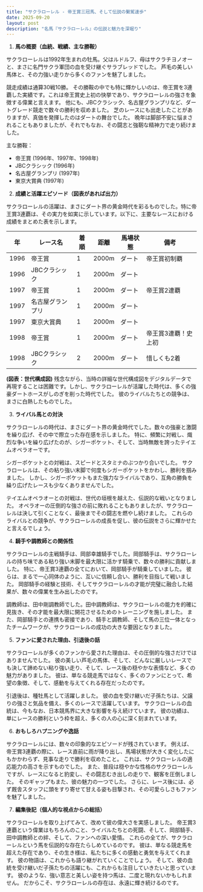 ```yaml
---
title: "サクラローレル - 帝王賞三冠馬、そして伝説の繋駕速歩"
date: 2025-09-20
layout: post
description: "名馬『サクラローレル』の伝説と魅力を深堀り"
---
```


1. **馬の概要（血統、戦績、主な勝鞍）**

サクラローレルは1992年生まれの牡馬。父はルドルフ、母はサクラチヨノオーと、まさに名門サクラ軍団の血を受け継ぐサラブレッドでした。  芦毛の美しい馬体と、その力強い走りから多くのファンを魅了しました。

競走成績は通算30戦10勝。  その勝鞍の中でも特に輝かしいのは、帝王賞を3連覇した実績です。これは帝王賞史上初の快挙であり、サクラローレルの強さを象徴する偉業と言えます。  他にも、JBCクラシック、名古屋グランプリなど、ダートグレード競走で数々の勝利を収めました。  芝のレースにも出走したことがありますが、真価を発揮したのはダートの舞台でした。  晩年は脚部不安に悩まされることもありましたが、それでもなお、その闘志と強靭な精神力で走り続けました。

主な勝鞍：

* 帝王賞 (1996年、1997年、1998年)
* JBCクラシック (1996年)
* 名古屋グランプリ (1997年)
* 東京大賞典 (1997年)


2. **成績と活躍エピソード（図表があれば出力）**

サクラローレルの活躍は、まさにダート界の黄金時代を彩るものでした。特に帝王賞3連覇は、その実力を如実に示しています。以下に、主要なレースにおける成績をまとめた表を示します。

| 年 | レース名          | 着順 | 距離 | 馬場状態 | 備考                                         |
|---|-----------------|-----|------|----------|---------------------------------------------|
| 1996 | 帝王賞            | 1   | 2000m| ダート     | 帝王賞初制覇                                     |
| 1996 | JBCクラシック      | 1   | 2000m| ダート     |                                             |
| 1997 | 帝王賞            | 1   | 2000m| ダート     | 帝王賞2連覇                                     |
| 1997 | 名古屋グランプリ    | 1   | 2000m| ダート     |                                             |
| 1997 | 東京大賞典          | 1   | 2000m| ダート     |                                             |
| 1998 | 帝王賞            | 1   | 2000m| ダート     | 帝王賞3連覇！史上初                               |
| 1998 | JBCクラシック      | 2   | 2000m| ダート     |惜しくも2着                                       |


**(図表：世代構成図)**  残念ながら、当時の詳細な世代構成図をデジタルデータで再現することは困難です。しかし、サクラローレルが活躍した時代は、多くの強豪ダートホースがしのぎを削った時代でした。  彼のライバルたちとの競争は、まさに白熱したものでした。


3. **ライバル馬との対決**

サクラローレルの時代は、まさにダート界の黄金時代でした。数々の強豪と激闘を繰り広げ、その中で際立った存在感を示しました。  特に、頻繁に対戦し、熾烈な争いを繰り広げたのが、シガーポケット、そして、当時無敵を誇ったテイエムオペラオーです。

シガーポケットとの対戦は、スピードとスタミナのぶつかり合いでした。  サクラローレルは、その粘り強い末脚で何度もシガーポケットをかわし、勝利を掴みました。  しかし、シガーポケットもまた強力なライバルであり、互角の勝負を繰り広げたレースも少なくありませんでした。

テイエムオペラオーとの対戦は、世代の垣根を越えた、伝説的な戦いとなりました。  オペラオーの圧倒的な強さの前に敗れることもありましたが、サクラローレルは決して引くことなく、最後までその闘志を燃やし続けました。  これらのライバルとの競争が、サクラローレルの成長を促し、彼の伝説をさらに輝かせたと言えるでしょう。


4. **騎手や調教師との関係性**

サクラローレルの主戦騎手は、岡部幸雄騎手でした。岡部騎手は、サクラローレルの持ち味である粘り強い末脚を最大限に活かす騎乗で、数々の勝利に貢献しました。  特に、帝王賞3連覇の全てにおいて、岡部騎手が騎乗していました。  彼らは、まるで一心同体のように、互いに信頼し合い、勝利を目指して戦いました。  岡部騎手の経験と技術、そしてサクラローレルの才能が完璧に融合した結果が、数々の偉業を生み出したのです。

調教師は、田中剛調教師でした。田中調教師は、サクラローレルの能力を的確に見抜き、その才能を最大限に開花させるためのトレーニングを施しました。  また、岡部騎手との連携も密接であり、騎手と調教師、そして馬の三位一体となったチームワークが、サクラローレルの成功の大きな要因となりました。


5. **ファンに愛された理由、引退後の話**

サクラローレルが多くのファンから愛された理由は、その圧倒的な強さだけではありませんでした。  彼の美しい芦毛の馬体、そして、どんなに厳しいレースでも決して諦めない粘り強い走り、そして、レース後の穏やかな表情など、多くの魅力がありました。  彼は、単なる競走馬ではなく、多くのファンにとって、希望の象徴、そして、感動を与えてくれる存在だったのです。

引退後は、種牡馬として活躍しました。  彼の血を受け継いだ子孫たちは、父譲りの強さと気品を備え、多くのレースで活躍しています。  サクラローレルの血統は、今もなお、日本競馬界に大きな影響を与え続けています。  彼の功績は、単にレースの勝利という枠を超え、多くの人の心に深く刻まれています。


6. **おもしろハプニングや逸話**

サクラローレルには、数々の印象的なエピソードが残されています。  例えば、帝王賞3連覇の際に、レース直前に雨が降り出し、馬場状態が大きく変化したにもかかわらず、見事な走りで勝利を収めたこと。  これは、サクラローレルの適応能力の高さを示すものでした。  また、普段は穏やかな性格のサクラローレルですが、レースになると豹変し、その闘志むき出しの走りで、観客を圧倒しました。  そのギャップもまた、彼の魅力の一つでした。  さらに、レース後には、必ず厩舎スタッフに頭をすり寄せて甘える姿も目撃され、その可愛らしさもファンを魅了しました。


7. **編集後記（個人的な視点からの総括）**

サクラローレルを取り上げてみて、改めて彼の偉大さを実感しました。  帝王賞3連覇という偉業はもちろんのこと、ライバルたちとの死闘、そして、岡部騎手、田中調教師との絆、そして、ファンへの深い愛情。  これらの全てが、サクラローレルという馬を伝説的な存在たらしめているのです。  彼は、単なる競走馬を超えた存在であり、その生き様は、私たちに多くの感動と勇気を与えてくれます。  彼の物語は、これからも語り継がれていくことでしょう。  そして、彼の血統を受け継いだ子孫たちの活躍にも、これからも注目していきたいと思っています。  彼のような、強い意志と美しい姿を持つ馬は、二度と現れないかもしれません。  だからこそ、サクラローレルの存在は、永遠に輝き続けるのです。
